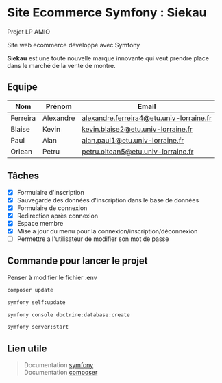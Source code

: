 # Site Ecommerce Symfony : **Siekau**

Projet LP AMIO

Site web ecommerce développé avec Symfony

**Siekau** est une toute nouvelle marque innovante qui veut prendre place dans le marché de la vente de montre.
## Equipe

| Nom | Prénom | Email |
|-|-|-|
| Ferreira | Alexandre | alexandre.ferreira4@etu.univ-lorraine.fr |
| Blaise | Kevin | kevin.blaise2@etu.univ-lorraine.fr |
| Paul | Alan | alan.paul1@etu.univ-lorraine.fr |
| Orlean | Petru | petru.oltean5@etu.univ-lorraine.fr |

## Tâches

* [x] Formulaire d'inscription
* [x] Sauvegarde des données d'inscription dans le base de données
* [x] Formulaire de connexion
* [x] Redirection après connexion
* [x] Espace membre
* [x] Mise a jour du menu pour la connexion/inscription/déconnexion
* [ ] Permettre a l'utilisateur de modifier son mot de passe

## Commande pour lancer le projet

Penser à modifier le fichier .env

```Bash
composer update
```
```Bash
symfony self:update
```
```Bash
symfony console doctrine:database:create
```
```Bash
symfony server:start
```

## Lien utile

> Documentation [symfony](https://symfony.com/doc/current/index.html)\
> Documentation [composer](https://getcomposer.org/doc/)
